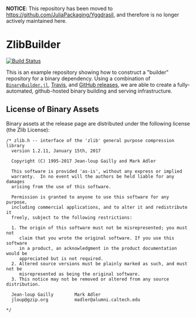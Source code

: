**NOTICE**: This repository has been moved to https://github.com/JuliaPackaging/Yggdrasil, and therefore is no longer actively maintained here. 

# ZlibBuilder

[![Build Status](https://travis-ci.org/bicycle1885/ZlibBuilder.svg?branch=master)](https://travis-ci.org/bicycle1885/ZlibBuilder)

This is an example repository showing how to construct a "builder" repository for a binary dependency.  Using a combination of [`BinaryBuilder.jl`](https://github.com/JuliaPackaging/BinaryBuilder.jl), [Travis](https://travis-ci.org), and [GitHub releases](https://docs.travis-ci.com/user/deployment/releases/), we are able to create a fully-automated, github-hosted binary building and serving infrastructure.

## License of Binary Assets

Binary assets at the release page are distributed under the following license (the Zlib License):

```
/* zlib.h -- interface of the 'zlib' general purpose compression library
  version 1.2.11, January 15th, 2017

  Copyright (C) 1995-2017 Jean-loup Gailly and Mark Adler

  This software is provided 'as-is', without any express or implied
  warranty.  In no event will the authors be held liable for any damages
  arising from the use of this software.

  Permission is granted to anyone to use this software for any purpose,
  including commercial applications, and to alter it and redistribute it
  freely, subject to the following restrictions:

  1. The origin of this software must not be misrepresented; you must not
     claim that you wrote the original software. If you use this software
     in a product, an acknowledgment in the product documentation would be
     appreciated but is not required.
  2. Altered source versions must be plainly marked as such, and must not be
     misrepresented as being the original software.
  3. This notice may not be removed or altered from any source distribution.

  Jean-loup Gailly        Mark Adler
  jloup@gzip.org          madler@alumni.caltech.edu

*/
```
